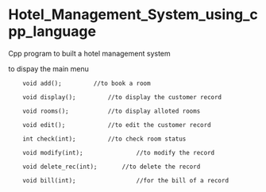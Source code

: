 # Hotel_Management_System_using_cpp_language
Cpp program to built a hotel management system 

to dispay the main menu

        void add();			//to book a room
        
        void display(); 		//to display the customer record
        
        void rooms();			//to display alloted rooms
        
        void edit();			//to edit the customer record
        
        int check(int);			//to check room status
        
        void modify(int);		        //to modify the record
        
        void delete_rec(int);		//to delete the record
        
        void bill(int);                 //for the bill of a record
